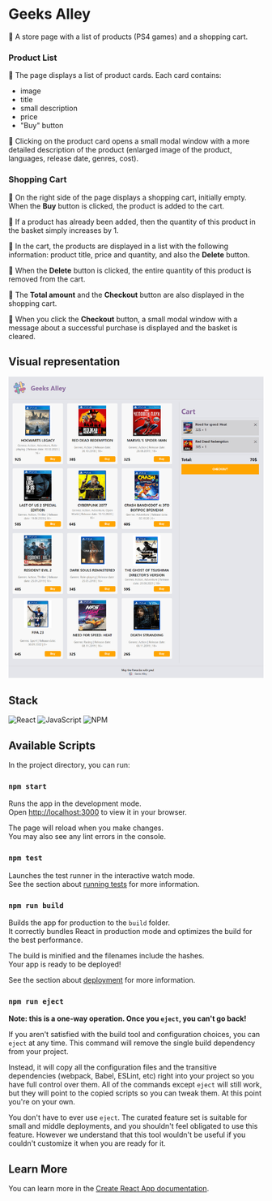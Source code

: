 # Geeks Alley

🛒 A store page with a list of products (PS4 games) and a shopping cart.

### Product List

🔹 The page displays a list of product cards. Each card contains:

<ul>
<li>image</li>
<li>title</li>
<li>small description</li>
<li>price</li>
<li>"Buy" button</li>
</ul>

🔹 Clicking on the product card opens a small modal window with a more detailed description of the product (enlarged image of the product, languages, release date, genres, cost).

### Shopping Cart

🔹 On the right side of the page displays a shopping cart, initially empty. When the <b>Buy</b> button is clicked, the product is added to the cart.

🔹 If a product has already been added, then the quantity of this product in the basket simply increases by 1.

🔹 In the cart, the products are displayed in a list with the following information: product title, price and quantity, and also the <b>Delete</b> button.

🔹 When the <b>Delete</b> button is clicked, the entire quantity of this product is removed from the cart.

🔹 The <b>Total amount</b> and the <b>Checkout</b> button are also displayed in the shopping cart.

🔹 When you click the <b>Checkout</b> button, a small modal window with a message about a successful purchase is displayed and the basket is cleared.

## Visual representation

<img src="src/assets/page-img.png" alt="page appearance"/>

## Stack

![React](https://img.shields.io/badge/react-%2320232a.svg?style=for-the-badge&logo=react&logoColor=%2361DAFB)
![JavaScript](https://img.shields.io/badge/javascript-%23323330.svg?style=for-the-badge&logo=javascript&logoColor=%23F7DF1E)
![NPM](https://img.shields.io/badge/NPM-%23000000.svg?style=for-the-badge&logo=npm&logoColor=white)

## Available Scripts

In the project directory, you can run:

### `npm start`

Runs the app in the development mode.\
Open [http://localhost:3000](http://localhost:3000) to view it in your browser.

The page will reload when you make changes.\
You may also see any lint errors in the console.

### `npm test`

Launches the test runner in the interactive watch mode.\
See the section about [running tests](https://facebook.github.io/create-react-app/docs/running-tests) for more information.

### `npm run build`

Builds the app for production to the `build` folder.\
It correctly bundles React in production mode and optimizes the build for the best performance.

The build is minified and the filenames include the hashes.\
Your app is ready to be deployed!

See the section about [deployment](https://facebook.github.io/create-react-app/docs/deployment) for more information.

### `npm run eject`

**Note: this is a one-way operation. Once you `eject`, you can't go back!**

If you aren't satisfied with the build tool and configuration choices, you can `eject` at any time. This command will remove the single build dependency from your project.

Instead, it will copy all the configuration files and the transitive dependencies (webpack, Babel, ESLint, etc) right into your project so you have full control over them. All of the commands except `eject` will still work, but they will point to the copied scripts so you can tweak them. At this point you're on your own.

You don't have to ever use `eject`. The curated feature set is suitable for small and middle deployments, and you shouldn't feel obligated to use this feature. However we understand that this tool wouldn't be useful if you couldn't customize it when you are ready for it.

## Learn More

You can learn more in the [Create React App documentation](https://facebook.github.io/create-react-app/docs/getting-started).

